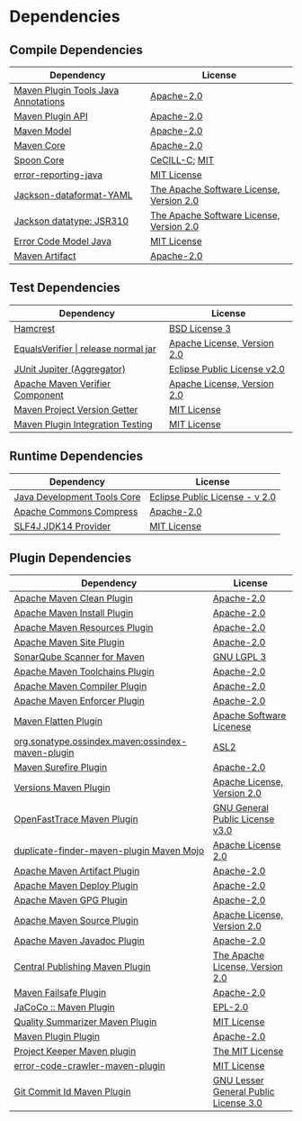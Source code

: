 <!-- @formatter:off -->
# Dependencies

## Compile Dependencies

| Dependency                               | License                                        |
| ---------------------------------------- | ---------------------------------------------- |
| [Maven Plugin Tools Java Annotations][0] | [Apache-2.0][1]                                |
| [Maven Plugin API][2]                    | [Apache-2.0][1]                                |
| [Maven Model][3]                         | [Apache-2.0][1]                                |
| [Maven Core][4]                          | [Apache-2.0][1]                                |
| [Spoon Core][5]                          | [CeCILL-C][6]; [MIT][7]                        |
| [error-reporting-java][8]                | [MIT License][9]                               |
| [Jackson-dataformat-YAML][10]            | [The Apache Software License, Version 2.0][1]  |
| [Jackson datatype: JSR310][11]           | [The Apache Software License, Version 2.0][12] |
| [Error Code Model Java][13]              | [MIT License][14]                              |
| [Maven Artifact][15]                     | [Apache-2.0][1]                                |

## Test Dependencies

| Dependency                                 | License                           |
| ------------------------------------------ | --------------------------------- |
| [Hamcrest][16]                             | [BSD License 3][17]               |
| [EqualsVerifier \| release normal jar][18] | [Apache License, Version 2.0][1]  |
| [JUnit Jupiter (Aggregator)][19]           | [Eclipse Public License v2.0][20] |
| [Apache Maven Verifier Component][21]      | [Apache License, Version 2.0][1]  |
| [Maven Project Version Getter][22]         | [MIT License][23]                 |
| [Maven Plugin Integration Testing][24]     | [MIT License][25]                 |

## Runtime Dependencies

| Dependency                        | License                              |
| --------------------------------- | ------------------------------------ |
| [Java Development Tools Core][26] | [Eclipse Public License - v 2.0][27] |
| [Apache Commons Compress][28]     | [Apache-2.0][1]                      |
| [SLF4J JDK14 Provider][29]        | [MIT License][30]                    |

## Plugin Dependencies

| Dependency                                              | License                                     |
| ------------------------------------------------------- | ------------------------------------------- |
| [Apache Maven Clean Plugin][31]                         | [Apache-2.0][1]                             |
| [Apache Maven Install Plugin][32]                       | [Apache-2.0][1]                             |
| [Apache Maven Resources Plugin][33]                     | [Apache-2.0][1]                             |
| [Apache Maven Site Plugin][34]                          | [Apache-2.0][1]                             |
| [SonarQube Scanner for Maven][35]                       | [GNU LGPL 3][36]                            |
| [Apache Maven Toolchains Plugin][37]                    | [Apache-2.0][1]                             |
| [Apache Maven Compiler Plugin][38]                      | [Apache-2.0][1]                             |
| [Apache Maven Enforcer Plugin][39]                      | [Apache-2.0][1]                             |
| [Maven Flatten Plugin][40]                              | [Apache Software Licenese][1]               |
| [org.sonatype.ossindex.maven:ossindex-maven-plugin][41] | [ASL2][12]                                  |
| [Maven Surefire Plugin][42]                             | [Apache-2.0][1]                             |
| [Versions Maven Plugin][43]                             | [Apache License, Version 2.0][1]            |
| [OpenFastTrace Maven Plugin][44]                        | [GNU General Public License v3.0][45]       |
| [duplicate-finder-maven-plugin Maven Mojo][46]          | [Apache License 2.0][47]                    |
| [Apache Maven Artifact Plugin][48]                      | [Apache-2.0][1]                             |
| [Apache Maven Deploy Plugin][49]                        | [Apache-2.0][1]                             |
| [Apache Maven GPG Plugin][50]                           | [Apache-2.0][1]                             |
| [Apache Maven Source Plugin][51]                        | [Apache License, Version 2.0][1]            |
| [Apache Maven Javadoc Plugin][52]                       | [Apache-2.0][1]                             |
| [Central Publishing Maven Plugin][53]                   | [The Apache License, Version 2.0][1]        |
| [Maven Failsafe Plugin][54]                             | [Apache-2.0][1]                             |
| [JaCoCo :: Maven Plugin][55]                            | [EPL-2.0][27]                               |
| [Quality Summarizer Maven Plugin][56]                   | [MIT License][57]                           |
| [Maven Plugin Plugin][58]                               | [Apache-2.0][1]                             |
| [Project Keeper Maven plugin][59]                       | [The MIT License][60]                       |
| [error-code-crawler-maven-plugin][61]                   | [MIT License][62]                           |
| [Git Commit Id Maven Plugin][63]                        | [GNU Lesser General Public License 3.0][64] |

[0]: https://maven.apache.org/plugin-tools/maven-plugin-annotations
[1]: https://www.apache.org/licenses/LICENSE-2.0.txt
[2]: https://maven.apache.org/ref/3.9.6/maven-plugin-api/
[3]: https://maven.apache.org/ref/3.9.6/maven-model/
[4]: https://maven.apache.org/ref/3.9.6/maven-core/
[5]: https://spoon.gforge.inria.fr/
[6]: https://cecill.info/licences/Licence_CeCILL-C_V1-en.txt
[7]: https://opensource.org/licenses/MIT
[8]: https://github.com/exasol/error-reporting-java/
[9]: https://github.com/exasol/error-reporting-java/blob/main/LICENSE
[10]: https://github.com/FasterXML/jackson-dataformats-text
[11]: https://github.com/FasterXML/jackson-modules-java8/
[12]: http://www.apache.org/licenses/LICENSE-2.0.txt
[13]: https://github.com/exasol/error-code-model-java/
[14]: https://github.com/exasol/error-code-model-java/blob/main/LICENSE
[15]: https://maven.apache.org/ref/3.9.6/maven-artifact/
[16]: http://hamcrest.org/JavaHamcrest/
[17]: http://opensource.org/licenses/BSD-3-Clause
[18]: https://www.jqno.nl/equalsverifier
[19]: https://junit.org/junit5/
[20]: https://www.eclipse.org/legal/epl-v20.html
[21]: https://maven.apache.org/shared/maven-verifier/
[22]: https://github.com/exasol/maven-project-version-getter/
[23]: https://github.com/exasol/maven-project-version-getter/blob/main/LICENSE
[24]: https://github.com/exasol/maven-plugin-integration-testing/
[25]: https://github.com/exasol/maven-plugin-integration-testing/blob/main/LICENSE
[26]: https://projects.eclipse.org/projects/eclipse.jdt
[27]: https://www.eclipse.org/legal/epl-2.0/
[28]: https://commons.apache.org/proper/commons-compress/
[29]: http://www.slf4j.org
[30]: http://www.opensource.org/licenses/mit-license.php
[31]: https://maven.apache.org/plugins/maven-clean-plugin/
[32]: https://maven.apache.org/plugins/maven-install-plugin/
[33]: https://maven.apache.org/plugins/maven-resources-plugin/
[34]: https://maven.apache.org/plugins/maven-site-plugin/
[35]: http://docs.sonarqube.org/display/PLUG/Plugin+Library/sonar-scanner-maven/sonar-maven-plugin
[36]: http://www.gnu.org/licenses/lgpl.txt
[37]: https://maven.apache.org/plugins/maven-toolchains-plugin/
[38]: https://maven.apache.org/plugins/maven-compiler-plugin/
[39]: https://maven.apache.org/enforcer/maven-enforcer-plugin/
[40]: https://www.mojohaus.org/flatten-maven-plugin/
[41]: https://sonatype.github.io/ossindex-maven/maven-plugin/
[42]: https://maven.apache.org/surefire/maven-surefire-plugin/
[43]: https://www.mojohaus.org/versions/versions-maven-plugin/
[44]: https://github.com/itsallcode/openfasttrace-maven-plugin
[45]: https://www.gnu.org/licenses/gpl-3.0.html
[46]: https://basepom.github.io/duplicate-finder-maven-plugin
[47]: http://www.apache.org/licenses/LICENSE-2.0.html
[48]: https://maven.apache.org/plugins/maven-artifact-plugin/
[49]: https://maven.apache.org/plugins/maven-deploy-plugin/
[50]: https://maven.apache.org/plugins/maven-gpg-plugin/
[51]: https://maven.apache.org/plugins/maven-source-plugin/
[52]: https://maven.apache.org/plugins/maven-javadoc-plugin/
[53]: https://central.sonatype.org
[54]: https://maven.apache.org/surefire/maven-failsafe-plugin/
[55]: https://www.jacoco.org/jacoco/trunk/doc/maven.html
[56]: https://github.com/exasol/quality-summarizer-maven-plugin/
[57]: https://github.com/exasol/quality-summarizer-maven-plugin/blob/main/LICENSE
[58]: https://maven.apache.org/plugin-tools/maven-plugin-plugin
[59]: https://github.com/exasol/project-keeper/
[60]: https://github.com/exasol/project-keeper/blob/main/LICENSE
[61]: https://github.com/exasol/error-code-crawler-maven-plugin/
[62]: https://github.com/exasol/error-code-crawler-maven-plugin/blob/main/LICENSE
[63]: https://github.com/git-commit-id/git-commit-id-maven-plugin
[64]: http://www.gnu.org/licenses/lgpl-3.0.txt
